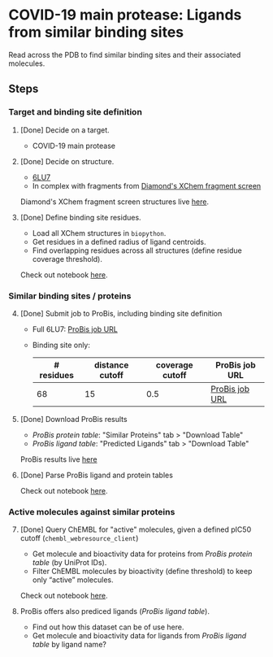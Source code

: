 # COVID-19 main protease: Ligands from similar binding sites

Read across the PDB to find similar binding sites and their associated molecules.

## Steps

### Target and binding site definition

1. [Done] Decide on a target.
   - COVID-19 main protease
   
2. [Done] Decide on structure.
   - [6LU7](http://www.rcsb.org/structure/6LU7)
   - In complex with fragments from [Diamond's XChem fragment screen](https://www.diamond.ac.uk/covid-19/for-scientists/Main-protease-structure-and-XChem.html)
   
   Diamond's XChem fragment screen structures live [here](https://github.com/dominiquesydow/covid19/tree/master/data/Mpro_All_PDBs).

3. [Done] Define binding site residues.
   - Load all XChem structures in `biopython`.
   - Get residues in a defined radius of ligand centroids.
   - Find overlapping residues across all structures (define residue coverage threshold).
   
   Check out notebook [here](https://github.com/dominiquesydow/covid19/blob/master/notebooks/binding_site_definition.ipynb).

### Similar binding sites / proteins

4. [Done] Submit job to ProBis, including binding site definition
   - Full 6LU7: [ProBis job URL](http://probis.cmm.ki.si/?what=job&job_id=24032003478165)
   - Binding site only:  
   
     | # residues | distance cutoff | coverage cutoff | ProBis job URL                                                            |
     |------------|-----------------|-----------------|---------------------------------------------------------------------------|
     | 68         | 15              | 0.5             | [ProBis job URL](http://probis.cmm.ki.si/?what=job&job_id=25032048431709) |

5. [Done] Download ProBis results
   - *ProBis protein table*: "Similar Proteins" tab > "Download Table"
   - *ProBis ligand table*: "Predicted Ligands" tab > "Download Table"
   
   ProBis results live [here](https://github.com/dominiquesydow/covid19/tree/master/data/probis)
   
6. [Done] Parse ProBis ligand and protein tables

   Check out notebook [here](https://github.com/dominiquesydow/covid19/blob/master/notebooks/probis_parser.ipynb).

### Active molecules against similar proteins

7. [Done] Query ChEMBL for "active" molecules, given a defined pIC50 cutoff (`chembl_webresource_client`)
   
   - Get molecule and bioactivity data for proteins from *ProBis protein table* (by UniProt IDs).
   - Filter ChEMBL molecules by bioactivity (define threshold) to keep only “active” molecules.

   Check out notebook [here](https://github.com/dominiquesydow/covid19/blob/master/notebooks/chembl_ligands_from_probis_proteins.ipynb).
   
8. ProBis offers also prediced ligands (*ProBis ligand table*).
   - Find out how this dataset can be of use here.
   - Get molecule and bioactivity data for ligands from *ProBis ligand table* by ligand name?



